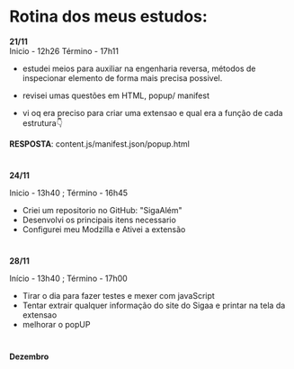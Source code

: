 # Rotina dos meus estudos:
**21/11**  
Inicio - 12h26 
Término - 17h11



- estudei meios para auxiliar na engenharia reversa, métodos de inspecionar elemento de forma mais precisa possivel.

- revisei umas questões em HTML, popup/ manifest

- vi oq era preciso para criar uma extensao e qual era a função de cada estrutura👇

**RESPOSTA**: content.js/manifest.json/popup.html


# 
**24/11**

Inicio - 13h40 ; Término - 16h45
- Criei um repositorio no GitHub: "SigaAlém"
- Desenvolvi os principais itens necessario 
- Configurei meu Modzilla e Ativei a extensão

#
**28/11**

Início - 13h40 ; Término - 17h00
- Tirar o dia para fazer testes e mexer com javaScript 
- Tentar extrair qualquer informação do site do Sigaa e printar na tela da extensao
- melhorar o popUP

#
**Dezembro**
